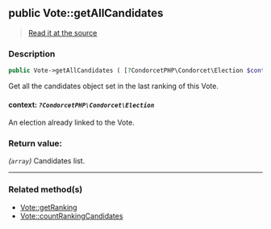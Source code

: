 ## public Vote::getAllCandidates

> [Read it at the source](https://github.com/julien-boudry/Condorcet/blob/master/src/Vote.php#L298)

### Description    

```php
public Vote->getAllCandidates ( [?CondorcetPHP\Condorcet\Election $context = null] ): array
```

Get all the candidates object set in the last ranking of this Vote.
    

#### **context:** *`?CondorcetPHP\Condorcet\Election`*   
An election already linked to the Vote.    


### Return value:   

*(`array`)* Candidates list.


---------------------------------------

### Related method(s)      

* [Vote::getRanking](/Docs/ApiReferences/Vote%20Class/public%20Vote--getRanking.md)    
* [Vote::countRankingCandidates](/Docs/ApiReferences/Vote%20Class/public%20Vote--countRankingCandidates.md)    
